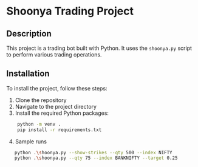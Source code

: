# Shoonya Trading Project

## Description

This project is a trading bot built with Python. It uses the `shoonya.py` script to perform various trading operations.

## Installation

To install the project, follow these steps:

1. Clone the repository
2. Navigate to the project directory
3. Install the required Python packages: 

```bash
    python -m venv .
    pip install -r requirements.txt
```
4. Sample runs

```bash
   python .\shoonya.py --show-strikes --qty 500 --index NIFTY
   python .\shoonya.py --qty 75 --index BANKNIFTY --target 0.25 
```

